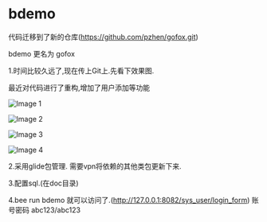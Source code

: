 # bdemo

代码迁移到了新的仓库(https://github.com/pzhen/gofox.git)

bdemo 更名为 gofox

1.时间比较久远了,现在传上Git上.先看下效果图.

最近对代码进行了重构,增加了用户添加等功能

![Image 1](https://raw.githubusercontent.com/pzhen/bdemo/master/doc/bdemo-1.png)

![Image 2](https://raw.githubusercontent.com/pzhen/bdemo/master/doc/bdemo-2.png)

![Image 3](https://raw.githubusercontent.com/pzhen/bdemo/master/doc/bdemo3.png)

![Image 4](https://raw.githubusercontent.com/pzhen/bdemo/master/doc/bdemo-4.png)

2.采用glide包管理. 需要vpn将依赖的其他类包更新下来. 

3.配置sql.(在doc目录)

4.bee run bdemo 就可以访问了.(http://127.0.0.1:8082/sys_user/login_form)
账号密码 abc123/abc123
